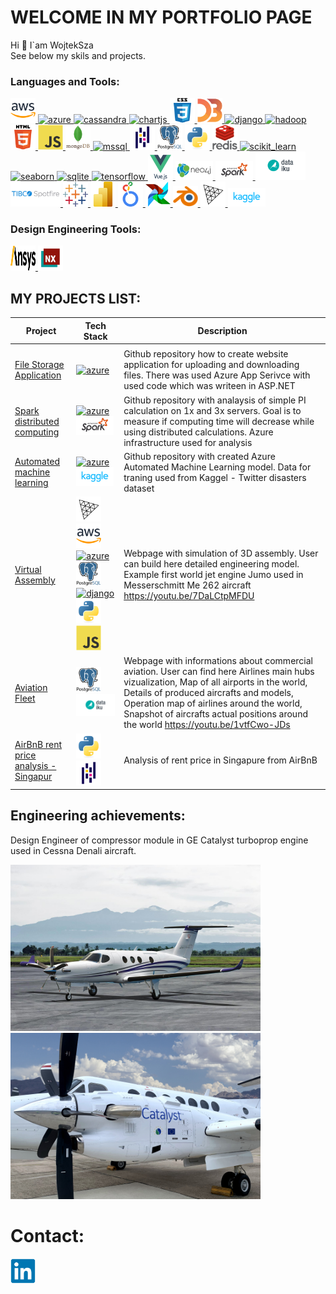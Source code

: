 # WELCOME IN MY PORTFOLIO PAGE
Hi :wave:  I`am WojtekSza  <br>
See below my skils and projects. 

### Languages and Tools:
<p align="left"> 
<a href="https://aws.amazon.com" target="_blank" rel="noreferrer"> <img src="https://raw.githubusercontent.com/devicons/devicon/master/icons/amazonwebservices/amazonwebservices-original-wordmark.svg" alt="aws" width="40" height="40"/> </a> 
<a href="https://azure.microsoft.com/en-in/" target="_blank" rel="noreferrer"> <img src="https://www.vectorlogo.zone/logos/microsoft_azure/microsoft_azure-icon.svg" alt="azure" width="40" height="40"/> </a> 
<a href="https://cassandra.apache.org/" target="_blank" rel="noreferrer"> <img src="https://www.vectorlogo.zone/logos/apache_cassandra/apache_cassandra-icon.svg" alt="cassandra" width="40" height="40"/> </a> 
<a href="https://www.chartjs.org" target="_blank" rel="noreferrer"> <img src="https://www.chartjs.org/media/logo-title.svg" alt="chartjs" width="40" height="40"/> </a> <a href="https://www.w3schools.com/css/" target="_blank" rel="noreferrer"> <img src="https://raw.githubusercontent.com/devicons/devicon/master/icons/css3/css3-original-wordmark.svg" alt="css3" width="40" height="40"/> </a> 
<a href="https://d3js.org/" target="_blank" rel="noreferrer"> <img src="https://raw.githubusercontent.com/devicons/devicon/master/icons/d3js/d3js-original.svg" alt="d3js" width="40" height="40"/> </a> 
<a href="https://www.djangoproject.com/" target="_blank" rel="noreferrer"> <img src="https://cdn.worldvectorlogo.com/logos/django.svg" alt="django" width="40" height="40"/> </a> 
<a href="https://hadoop.apache.org/" target="_blank" rel="noreferrer"> <img src="https://www.vectorlogo.zone/logos/apache_hadoop/apache_hadoop-icon.svg" alt="hadoop" width="40" height="40"/> </a> 
<a href="https://www.w3.org/html/" target="_blank" rel="noreferrer"> <img src="https://raw.githubusercontent.com/devicons/devicon/master/icons/html5/html5-original-wordmark.svg" alt="html5" width="40" height="40"/> </a> 
<a href="https://developer.mozilla.org/en-US/docs/Web/JavaScript" target="_blank" rel="noreferrer"> <img src="https://raw.githubusercontent.com/devicons/devicon/master/icons/javascript/javascript-original.svg" alt="javascript" width="40" height="40"/> </a> 
<a href="https://www.mongodb.com/" target="_blank" rel="noreferrer"> <img src="https://raw.githubusercontent.com/devicons/devicon/master/icons/mongodb/mongodb-original-wordmark.svg" alt="mongodb" width="40" height="40"/> </a> 
<a href="https://www.microsoft.com/en-us/sql-server" target="_blank" rel="noreferrer"> <img src="https://www.svgrepo.com/show/303229/microsoft-sql-server-logo.svg" alt="mssql" width="40" height="40"/> </a> 
<a href="https://pandas.pydata.org/" target="_blank" rel="noreferrer"> <img src="https://raw.githubusercontent.com/devicons/devicon/2ae2a900d2f041da66e950e4d48052658d850630/icons/pandas/pandas-original.svg" alt="pandas" width="40" height="40"/> </a> 
<a href="https://www.postgresql.org" target="_blank" rel="noreferrer"> <img src="https://raw.githubusercontent.com/devicons/devicon/master/icons/postgresql/postgresql-original-wordmark.svg" alt="postgresql" width="40" height="40"/> </a> 
<a href="https://www.python.org" target="_blank" rel="noreferrer"> <img src="https://raw.githubusercontent.com/devicons/devicon/master/icons/python/python-original.svg" alt="python" width="40" height="40"/> </a> 
<a href="https://redis.io" target="_blank" rel="noreferrer"> <img src="https://raw.githubusercontent.com/devicons/devicon/master/icons/redis/redis-original-wordmark.svg" alt="redis" width="40" height="40"/> </a> 
<a href="https://scikit-learn.org/" target="_blank" rel="noreferrer"> <img src="https://upload.wikimedia.org/wikipedia/commons/0/05/Scikit_learn_logo_small.svg" alt="scikit_learn" width="40" height="40"/> </a> 
<a href="https://seaborn.pydata.org/" target="_blank" rel="noreferrer"> <img src="https://seaborn.pydata.org/_images/logo-mark-lightbg.svg" alt="seaborn" width="40" height="40"/> </a> 
<a href="https://www.sqlite.org/" target="_blank" rel="noreferrer"> <img src="https://www.vectorlogo.zone/logos/sqlite/sqlite-icon.svg" alt="sqlite" width="40" height="40"/> </a> <a href="https://www.tensorflow.org" target="_blank" rel="noreferrer"> <img src="https://www.vectorlogo.zone/logos/tensorflow/tensorflow-icon.svg" alt="tensorflow" width="40" height="40"/> </a> 
<a href="https://vuejs.org/" target="_blank" rel="noreferrer"> <img src="https://raw.githubusercontent.com/devicons/devicon/master/icons/vuejs/vuejs-original-wordmark.svg" alt="vuejs" width="40" height="40"/> </a> 
<a href="https://neo4j.com/" target="_blank" rel="noreferrer"> <img src="https://github.com/WojtekSza/Portfolio/blob/main/icons/neo4j.svg" alt="neo4j" width="60"/> </a> 
<a href="https://spark.apache.org/" target="_blank" rel="noreferrer"> <img src="https://github.com/WojtekSza/Portfolio/blob/main/icons/spark.svg" alt="spark" width="60" /> </a>
<a href="https://www.dataiku.com/" target="_blank" rel="noreferrer"> <img src="https://github.com/WojtekSza/Portfolio/blob/main/icons/dataiku.svg" alt="dataiku" width="80" /> </a> 
<a href="https://www.tibco.com/products/tibco-spotfire" target="_blank" rel="noreferrer"> <img src="https://github.com/WojtekSza/Portfolio/blob/main/icons/tibco-spotfire.svg" alt="spotfire" width="80" /> </a> 
<a href="https://www.tableau.com/" target="_blank" rel="noreferrer"> <img src="https://github.com/WojtekSza/Portfolio/blob/main/icons/tableau.svg" alt="tableau" width="40" /> </a>
<a href="https://powerbi.pl/" target="_blank" rel="noreferrer"> <img src="https://github.com/WojtekSza/Portfolio/blob/main/icons/powerbi.svg" alt="powerbi" width="40" /> </a> 
<a href="https://www.looker.com/" target="_blank" rel="noreferrer"> <img src="https://github.com/WojtekSza/Portfolio/blob/main/icons/looker.svg" alt="looker" width="40" /> </a> 
<a href="https://airflow.apache.org/" target="_blank" rel="noreferrer"> <img src="https://github.com/WojtekSza/Portfolio/blob/main/icons/airflow.svg" alt="airflow" width="40" /> </a> 
<a href="https://www.blender.org/" target="_blank" rel="noreferrer"> <img src="https://github.com/WojtekSza/Portfolio/blob/main/icons/blender.svg" alt="blender" width="40" /> </a> 
<a href="https://threejs.org/" target="_blank" rel="noreferrer"> <img src="https://github.com/WojtekSza/Portfolio/blob/main/icons/three.svg" alt="three.js" width="40" /> </a> 
<a href="https://kaggle.com/" target="_blank" rel="noreferrer"> <img src="https://github.com/WojtekSza/Portfolio/blob/main/icons/kaggle.svg" alt="kaggle" width="60" /> </a> 
</p>


### Design Engineering Tools:
<p>
<a href="https://www.ansys.com/" target="_blank" rel="noreferrer"> 
  <img src="https://github.com/WojtekSza/Portfolio/blob/main/icons/ansys.svg" alt="spark" width="40" height="40"/> 
</a> 
<a href="https://www.plm.automation.siemens.com/global/en/products/nx/" target="_blank" rel="noreferrer"> 
  <img src="https://github.com/WojtekSza/Portfolio/blob/main/icons/nx.svg" alt="spark" width="40" height="40"/> 
</a> 
</p>
  
## MY PROJECTS LIST:

| Project | Tech Stack | Description | 
| ----------- | ----------- |----------- |
| | | |
| [File Storage Application](https://github.com/WojtekSza/File-Storage-Service )| <a href="https://azure.microsoft.com/en-in/" target="_blank" rel="noreferrer"> <img src="https://www.vectorlogo.zone/logos/microsoft_azure/microsoft_azure-icon.svg" alt="azure" width="40" height="40"/> </a> | Github repository how to create website application for uploading and downloading files. There was used Azure App Serivce with used code which was writeen in ASP.NET |
| [Spark distributed computing](https://github.com/WojtekSza/Spark_distributed_computation_analysis)|<a href="https://azure.microsoft.com/en-in/" target="_blank" rel="noreferrer"> <img src="https://www.vectorlogo.zone/logos/microsoft_azure/microsoft_azure-icon.svg" alt="azure" width="40" height="40"/> </a>  <a href="https://spark.apache.org/" target="_blank" rel="noreferrer"> <img src="https://github.com/WojtekSza/Portfolio/blob/main/icons/spark.svg" alt="spark" width="60" /> </a> | Github repository with analaysis of simple PI calculation on 1x and 3x servers. Goal is to measure if computing time will decrease while using distributed calculations. Azure infrastructure used for analysis|
| [Automated machine learning](https://github.com/WojtekSza/Azure-Automated-Machine-Learning)| <a href="https://azure.microsoft.com/en-in/" target="_blank" rel="noreferrer"> <img src="https://www.vectorlogo.zone/logos/microsoft_azure/microsoft_azure-icon.svg" alt="azure" width="40" height="40"/> </a> <a href="https://kaggle.com/" target="_blank" rel="noreferrer"> <img src="https://github.com/WojtekSza/Portfolio/blob/main/icons/kaggle.svg" alt="kaggle" width="60" /> </a> | Github repository with created Azure Automated Machine Learning model. Data for traning used from Kaggel - Twitter disasters dataset|
| [Virtual Assembly](https://advance-engineering.link)|<a href="https://threejs.org/" target="_blank" rel="noreferrer"> <img src="https://github.com/WojtekSza/Portfolio/blob/main/icons/three.svg" alt="three.js" width="40" /> </a>  <a href="https://aws.amazon.com" target="_blank" rel="noreferrer"> <img src="https://raw.githubusercontent.com/devicons/devicon/master/icons/amazonwebservices/amazonwebservices-original-wordmark.svg" alt="aws" width="40" height="40"/> </a> <a href="https://azure.microsoft.com/en-in/" target="_blank" rel="noreferrer"> <img src="https://www.vectorlogo.zone/logos/microsoft_azure/microsoft_azure-icon.svg" alt="azure" width="40" height="40"/> </a> <a href="https://www.postgresql.org" target="_blank" rel="noreferrer"> <img src="https://raw.githubusercontent.com/devicons/devicon/master/icons/postgresql/postgresql-original-wordmark.svg" alt="postgresql" width="40" height="40"/> </a> <a href="https://www.djangoproject.com/" target="_blank" rel="noreferrer"> <img src="https://cdn.worldvectorlogo.com/logos/django.svg" alt="django" width="40" height="40"/> </a> <a href="https://www.python.org" target="_blank" rel="noreferrer"> <img src="https://raw.githubusercontent.com/devicons/devicon/master/icons/python/python-original.svg" alt="python" width="40" height="40"/> </a> <a href="https://developer.mozilla.org/en-US/docs/Web/JavaScript" target="_blank" rel="noreferrer"> <img src="https://raw.githubusercontent.com/devicons/devicon/master/icons/javascript/javascript-original.svg" alt="javascript" width="40" height="40"/> </a> |  Webpage with simulation of 3D assembly. User can build here detailed engineering model. Example first world jet engine Jumo used in Messerschmitt Me 262 aircraft <a href="https://youtu.be/7DaLCtpMFDU">https://youtu.be/7DaLCtpMFDU</a>|
| [Aviation Fleet](http://aviationfleet.link) | <a href="https://youtu.be/1vtfCwo-JDs" target="_blank" rel="noreferrer"> <img src="https://raw.githubusercontent.com/devicons/devicon/master/icons/postgresql/postgresql-original-wordmark.svg" alt="postgresql" width="40" height="40"/> </a>  <a href="https://www.dataiku.com/" target="_blank" rel="noreferrer">  <img src="https://github.com/WojtekSza/Portfolio/blob/main/icons/dataiku.svg" alt="dataiku" width="80" /> </a> |  Webpage with informations about commercial aviation. User can find here Airlines main hubs vizualization,  Map of all airports in the world, Details of produced aircrafts and models, Operation map of airlines around the world, Snapshot of aircrafts actual positions around the world <a href="https://youtu.be/1vtfCwo-JDs"> https://youtu.be/1vtfCwo-JDs </a>|
| [AirBnB rent price analysis - Singapur ](https://github.com/WojtekSza/AirBnB_singapur/blob/main/PRBD_data_preparation_SINGAPORE.ipynb)| <a href="https://www.python.org" target="_blank" rel="noreferrer"> <img src="https://raw.githubusercontent.com/devicons/devicon/master/icons/python/python-original.svg" alt="python" width="40" height="40"/> </a>  <a href="https://pandas.pydata.org/" target="_blank" rel="noreferrer"> <img src="https://raw.githubusercontent.com/devicons/devicon/2ae2a900d2f041da66e950e4d48052658d850630/icons/pandas/pandas-original.svg" alt="pandas" width="40" height="40"/> </a> |  Analysis of rent price in Singapure from AirBnB|

## Engineering achievements:
Design Engineer of compressor module in GE Catalyst turboprop engine used in Cessna Denali aircraft.
<p>
<a href="https://www.geaviation.com/propulsion/regional-business/catalyst" target="_blank" rel="noreferrer"> 
  <img src="https://github.com/WojtekSza/Portfolio/blob/main/icons/denali.jpg" alt="spark" width="400"/> 
  <img src="https://github.com/WojtekSza/Portfolio/blob/main/icons/catalyst.jpg" alt="spark" width="400"/> 
</a> 
</p>

# Contact:
<p>
<a href="https://www.linkedin.com/in/wojciech-szaniawski-518439146" target="_blank" rel="noreferrer"> 
<img src="https://github.com/devicons/devicon/blob/master/icons/linkedin/linkedin-original.svg" alt="spark" width="40" height="40"/> 
</a> 
</p>
